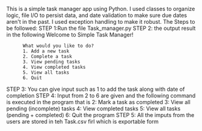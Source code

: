 This is a simple task manager app using Python. I used classes to organize logic, file I/O to persist data, and date validation to make sure due dates aren't in the past. 
I used exception handling to make it robust. 
The Steps to be followed:
STEP 1:Run the file Task_manager.py
STEP 2: the output result in the following 
          Welcome to Simple Task Manager!
          
          What would you like to do?
          1. Add a new task
          2. Complete a task
          3. View pending tasks
          4. View completed tasks
          5. View all tasks
          6. Quit
STEP 3: You can give input such as 1 to add the task along with date of completion
STEP 4: Input from 2 to 6 are given and the following command is executed in the program that is
        2: Mark a task as completed
        3: View all pending (incomplete) tasks
        4: View completed tasks
        5: View all tasks (pending + completed)
        6: Quit the program
STEP 5: All the imputs from the users are stored in teh Task.csv firl which is exportable form
